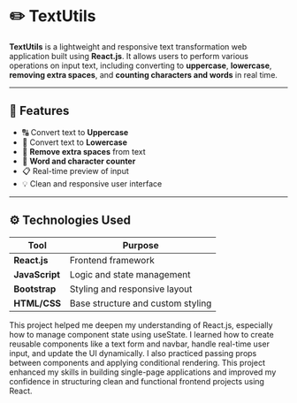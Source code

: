# ✏️ TextUtils

**TextUtils** is a lightweight and responsive text transformation web application built using **React.js**. It allows users to perform various operations on input text, including converting to **uppercase**, **lowercase**, **removing extra spaces**, and **counting characters and words** in real time.

---

## 🧰 Features

- 🔠 Convert text to **Uppercase**
- 🔡 Convert text to **Lowercase**
- 🧹 **Remove extra spaces** from text
- 🔢 **Word and character counter**
- 📋 Real-time preview of input
- 💡 Clean and responsive user interface

---

## ⚙️ Technologies Used

| Tool           | Purpose                         |
|----------------|----------------------------------|
| **React.js**   | Frontend framework               |
| **JavaScript** | Logic and state management       |
| **Bootstrap**  | Styling and responsive layout    |
| **HTML/CSS**   | Base structure and custom styling |

This project helped me deepen my understanding of React.js, especially how to manage component state using useState. I learned how to create reusable components like a text form and navbar, handle real-time user input, and update the UI dynamically. I also practiced passing props between components and applying conditional rendering. This project enhanced my skills in building single-page applications and improved my confidence in structuring clean and functional frontend projects using React.

